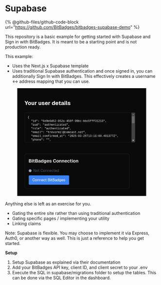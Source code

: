 # Supabase

{% @github-files/github-code-block url="https://github.com/BitBadges/bitbadges-supabase-demo" %}

This repository is a basic example for getting started with Supabase and Sign in with BitBadges. It is meant to be a starting point and is not production ready.

This example:

* Uses the Next.js x Supabase template
* Uses traditional Supabase authentication and once signed in, you can additionally Sign In with BitBadges. This effectively creates a username <-> address mapping that you can use.

<figure><img src="../../../../.gitbook/assets/image (226).png" alt=""><figcaption></figcaption></figure>

Anything else is left as an exercise for you.

* Gating the entire site rather than using traditional authentication
* Gating specific pages / implementing your utility
* Linking claims

Note: Supabase is flexible. You may choose to implement it via Express, Auth0, or another way as well. This is just a reference to help you get started.

**Setup**

1. Setup Supabase as explained via their documentation
2. Add your BitBadges API key, client ID, and client secret to your .env
3. Execute the SQL in supabase/migrations folder to setup the tables. This can be done via the SQL Editor in the dashboard.
